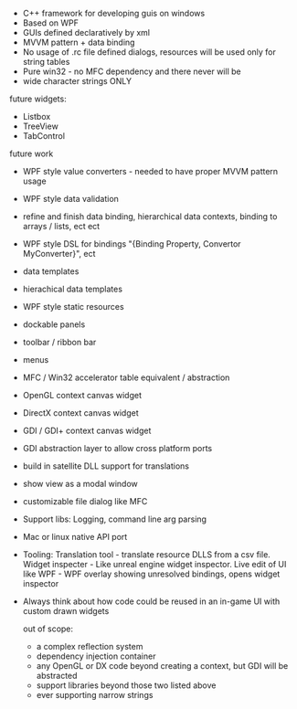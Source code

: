 - C++ framework for developing guis on windows
- Based on WPF
- GUIs defined declaratively by xml
- MVVM pattern + data binding
- No usage of .rc file defined dialogs, resources will be used only for string tables
- Pure win32 - no MFC dependency and there never will be
- wide character strings ONLY

future widgets:
- Listbox
- TreeView
- TabControl

future work
- WPF style value converters - needed to have proper MVVM pattern usage
- WPF style data validation
- refine and finish data binding, hierarchical data contexts, binding to arrays / lists, ect ect
- WPF style DSL for bindings "{Binding Property, Convertor MyConverter}", ect
- data templates
- hierachical data templates
- WPF style static resources
- dockable panels
- toolbar / ribbon bar
- menus
- MFC / Win32 accelerator table equivalent / abstraction
- OpenGL context canvas widget
- DirectX context canvas widget
- GDI / GDI+ context canvas widget
- GDI abstraction layer to allow cross platform ports
- build in satellite DLL support for translations
- show view as a modal window
- customizable file dialog like MFC
- Support libs: Logging, command line arg parsing
- Mac or linux native API port
- Tooling: Translation tool - translate resource DLLS from a csv file. Widget inspecter - Like unreal engine widget inspector. Live edit of UI like WPF - WPF overlay showing unresolved bindings, opens widget inspector
- Always think about how code could be reused in an in-game UI with custom drawn widgets

  out of scope:
  - a complex reflection system
  - dependency injection container
  - any OpenGL or DX code beyond creating a context, but GDI will be abstracted
  - support libraries beyond those two listed above
  - ever supporting narrow strings
